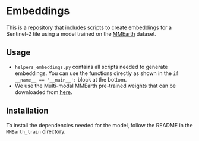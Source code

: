 # Embeddings 

This is a repository that includes scripts to create embeddings for a Sentinel-2 tile using a model trained on the [MMEarth](https://vishalned.github.io/mmearth) dataset. 

## Usage

- `helpers_embeddings.py` contains all scripts needed to generate embeddings. You can use the functions directly as shown in the `if __name__ == '__main__':` block at the bottom. 
- We use the Multi-modal MMEarth pre-trained weights that can be downloaded from [here](https://sid.erda.dk/share_redirect/g23YOnaaTp/pt-all_mod_atto_1M_64_uncertainty_56-8/).


## Installation

To install the dependencies needed for the model, follow the README in the `MMEarth_train` directory. 

